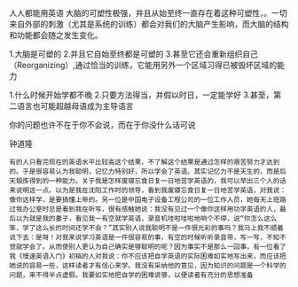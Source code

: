 人人都能用英语
大脑的可塑性极强，并且从始至终一直存在着这种可塑性，。一切来自外部的刺激（尤其是系统的训练）都会对我们的大脑产生影响，而大脑的结构和功能都会随之发生变化。

1.大脑是可塑的
2.并且它自始至终都是可塑的
3.甚至它还会重新组织自己（Reorganizing）,通过恰当的训练，它能用另外一个区域习得已被毁坏区域的能力

1.什么时候开始学都不晚
2.只要方法得当，并假以时日，一定能学好
3.甚至，第二语言也可能超越母语成为主导语言

你的问题也许不在于你不会说，而在于你没什么话可说

钟道隆
```
有的人只看完现在的英语水平比较高这个结果，不了解这个结果是通过怎样的艰苦努力才达到的。于是很容易认为我聪明，记忆力特别好，所以学会了英语。其实记忆力不是天生的，而是后天锻炼得到的一种能力。关于我是怎样废寝忘食日复一日地苦学英语的，我可以举出三个人的话来说明这一点。以为是我在沈阳工作时的领导，看到我废寝忘食日复一日地苦学英语，对我说：像你这样学，是要搞懂上帝的。另一位是中国电子设备工程公司的一位工作人员，她每天上班路过我办公室时总是看到我在听写，很有感触她说：我没有见过一个像你这样用功学英语的人，最后以为就是我的妻子，看见我一有空就学英语，录音机哇啦哇啦地响个不停，说“你怎么这么笨，学了这么长的时间还学不会？”其实别人说我聪明不是一件很光彩的事吗？我马上我不顺着说下去：是呀！对我来说学习英语是一件很容易的事，有空的时候听听录音带，写一写，不知不觉就学会了。从而使别人更认为自己确实是够聪明的呢？因为事实不是那么一回事，有一位看了我《慢速英语入门》初稿的人对我说：你不应该把自学英语的实际困难如实地写出来，而应该把她说的容易一些，这样读者才有信心来学。我没有采纳他的意见，因为知识的问题是一个科学的问题，来不得半点虚假。我要如实地把自学的困难说够，以便读者有充分的思想准备
```



